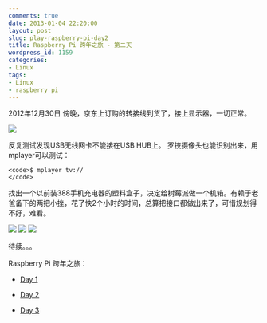 ```yaml
---
comments: true
date: 2013-01-04 22:20:00
layout: post
slug: play-raspberry-pi-day2
title: Raspberry Pi 跨年之旅 - 第二天
wordpress_id: 1159
categories:
- Linux
tags:
- Linux
- raspberry pi
---
```


2012年12月30日 傍晚，京东上订购的转接线到货了，接上显示器，一切正常。





[![](http://guoyong.me/blog/wp-content/uploads/2013/01/IMG_4174-e1357308299192-150x150.jpg)](http://guoyong.me/blog/wp-content/uploads/2013/01/IMG_4174.jpg)





反复测试发现USB无线网卡不能接在USB HUB上。 罗技摄像头也能识别出来，用mplayer可以测试：




    
    <code>$ mplayer tv:// 
    </code>





找出一个以前装388手机充电器的塑料盒子，决定给树莓派做一个机箱。有赖于老爸备下的两把小挫，花了快2个小时的时间，总算把接口都做出来了，可惜规划得不好，难看。





[![](http://guoyong.me/blog/wp-content/uploads/2013/01/IMG_4231-150x150.jpg)](http://guoyong.me/blog/wp-content/uploads/2013/01/IMG_4231.jpg) [![](http://guoyong.me/blog/wp-content/uploads/2013/01/IMG_4232-150x150.jpg)](http://guoyong.me/blog/wp-content/uploads/2013/01/IMG_4232.jpg) [![](http://guoyong.me/blog/wp-content/uploads/2013/01/IMG_4180-150x150.jpg)](http://guoyong.me/blog/wp-content/uploads/2013/01/IMG_4180.jpg)





待续。。。





Raspberry Pi 跨年之旅：







  * [Day 1](http://guoyong.me/linux/play-raspberry-pi-day1/)


  * [Day 2](http://guoyong.me/linux/play-raspberry-pi-day2/)


  * [Day 3](http://guoyong.me/linux/play-raspberry-pi-day3/)



